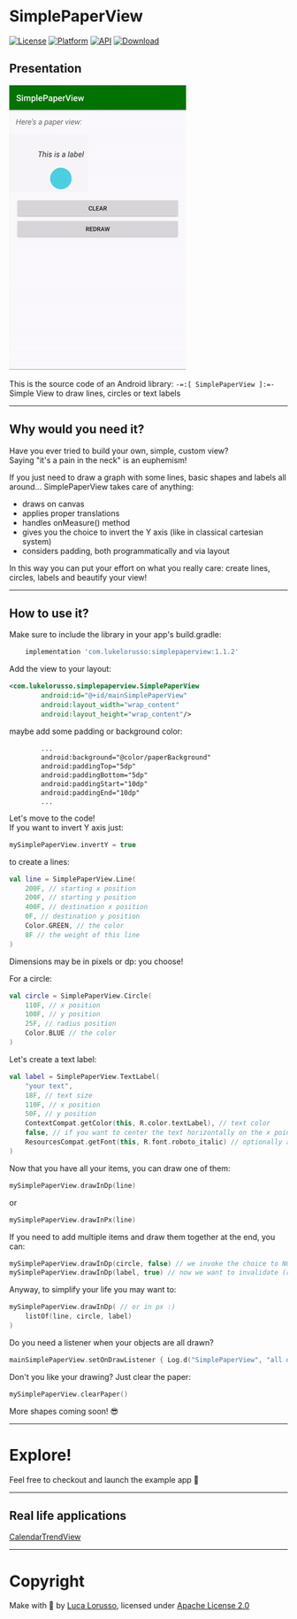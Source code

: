 SimplePaperView
===============

[![License](https://img.shields.io/badge/License-Apache%202.0-blue.svg)](https://opensource.org/licenses/Apache-2.0) [![Platform](https://img.shields.io/badge/platform-android-green.svg)](http://developer.android.com/index.html) [![API](https://img.shields.io/badge/API-21%2B-brightgreen.svg?style=flat)](https://android-arsenal.com/api?level=21) [![Download](https://api.bintray.com/packages/lukelorusso/maven/com.lukelorusso:simplepaperview/images/download.svg?version=1.1.2) ](https://bintray.com/lukelorusso/maven/com.lukelorusso:simplepaperview/1.1.2/link)

## Presentation ##

![Demo](demo.gif)

This is the source code of an Android library: `-=:[ SimplePaperView ]:=-`  
Simple View to draw lines, circles or text labels

- - -

## Why would you need it? ##

Have you ever tried to build your own, simple, custom view?  
Saying "it's a pain in the neck" is an euphemism!  

If you just need to draw a graph with some lines, basic shapes and labels all around... SimplePaperView takes care of anything:  
* draws on canvas
* applies proper translations
* handles onMeasure() method
* gives you the choice to invert the Y axis (like in classical cartesian system)
* considers padding, both programmatically and via layout

In this way you can put your effort on what you really care: create lines, circles, labels and beautify your view!

- - -

## How to use it? ##

Make sure to include the library in your app's build.gradle:
```groovy
    implementation 'com.lukelorusso:simplepaperview:1.1.2'
```  

Add the view to your layout:
```xml
<com.lukelorusso.simplepaperview.SimplePaperView
        android:id="@+id/mainSimplePaperView"
        android:layout_width="wrap_content"
        android:layout_height="wrap_content"/>
```  

maybe add some padding or background color:
```
        ...
        android:background="@color/paperBackground"
        android:paddingTop="5dp"
        android:paddingBottom="5dp"
        android:paddingStart="10dp"
        android:paddingEnd="10dp"
        ...
```  

Let's move to the code!  
If you want to invert Y axis just:
```kotlin
mySimplePaperView.invertY = true
```

to create a lines:
```kotlin
val line = SimplePaperView.Line(
    200F, // starting x position
    200F, // starting y position
    400F, // destination x position
    0F, // destination y position
    Color.GREEN, // the color
    8F // the weight of this line
)
```  

Dimensions may be in pixels or dp: you choose!  

For a circle:
```kotlin
val circle = SimplePaperView.Circle(
    110F, // x position
    100F, // y position
    25F, // radius position
    Color.BLUE // the color
)
```  

Let's create a text label:
```kotlin
val label = SimplePaperView.TextLabel(
    "your text",
    18F, // text size
    110F, // x position
    50F, // y position
    ContextCompat.getColor(this, R.color.textLabel), // text color
    false, // if you want to center the text horizontally on the x point, set it true! 
    ResourcesCompat.getFont(this, R.font.roboto_italic) // optionally a custom font
)
```  

Now that you have all your items, you can draw one of them:
```kotlin
mySimplePaperView.drawInDp(line)
```  
or  
```kotlin
mySimplePaperView.drawInPx(line)
```  

If you need to add multiple items and draw them together at the end, you can:
```kotlin
mySimplePaperView.drawInDp(circle, false) // we invoke the choice to NOT invalidate the view -> false
mySimplePaperView.drawInDp(label, true) // now we want to invalidate (redraw) the view -> true
```  

Anyway, to simplify your life you may want to:
```kotlin
mySimplePaperView.drawInDp( // or in px :)
    listOf(line, circle, label)
)
```  

Do you need a listener when your objects are all drawn?
```kotlin
mainSimplePaperView.setOnDrawListener { Log.d("SimplePaperView", "all drawn!") }
```  

Don't you like your drawing? Just clear the paper:
```kotlin
mySimplePaperView.clearPaper()
```  

More shapes coming soon! 😎

- - -

# Explore! #

Feel free to checkout and launch the example app 🎡

- - -

## Real life applications ##

[CalendarTrendView](https://github.com/lukelorusso/CalendarTrendView)

- - -

# Copyright #

Make with 💚 by [Luca Lorusso](http://lukelorusso.com), licensed under [Apache License 2.0](http://www.apache.org/licenses/LICENSE-2.0)
